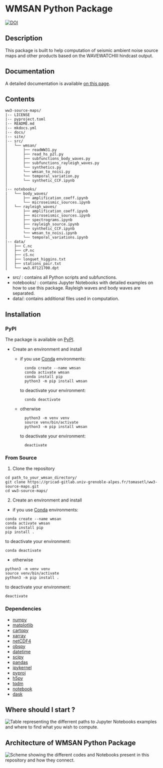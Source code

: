 # WMSAN Python Package
[![DOI](https://zenodo.org/badge/793568997.svg)](https://zenodo.org/doi/10.5281/zenodo.13374110)

## Description
This package is built to help computation of seismic ambient noise source maps and other products based on the WAVEWATCHIII hindcast output.

## Documentation
A detailed documentation is available [on this page](https://tomasetl.gricad-pages.univ-grenoble-alpes.fr/ww3-source-maps/). 

## Contents
```
ww3-source-maps/
|-- LICENSE
|-- pyproject.toml
|-- README.md
|-- mkdocs.yml
|-- docs/
|-- site/
|-- src/
│   └── wmsan/
│       ├── readWW31.py
│       ├── read_hs_p2l.py
│       ├── subfunctions_body_waves.py
│       ├── subfunctions_rayleigh_waves.py
│       └── synthetics.py
│       └── wmsan_to_noisi.py
│       └── temporal_variation.py
│       └── synthetic_CCF.ipynb
│
|-- notebooks/
|   └── body_waves/
│       ├── amplification_coeff.ipynb
│       └── microseismic_sources.ipynb 
│   └── rayleigh_waves/
│       ├── amplification_coeff.ipynb
│       ├── microseismic_sources.ipynb
│       ├── spectrograms.ipynb
│       ├── rayleigh_source.ipynb
│       └── synthetic_CCF.ipynb
│       └── wmsan_to_noisi.ipynb
│       └── temporal_variations.ipynb
|-- data/
│   ├── C.nc
│   ├── cP.nc
│   ├── cS.nc
│   ├── longuet_higgins.txt
│   ├── stations_pair.txt
│   └── ww3.07121700.dpt
```
- src/ : contains all Python scripts and subfunctions.
- notebooks/ : contains Jupyter Notebooks with detailed examples on how to use this package. Rayleigh waves and body waves are separated.
- data/: contains additional files used in computation.

## Installation

### PyPI

The package is available on [PyPI](https://pypi.org/).

- Create an environment and install

    - if you use [Conda](https://docs.anaconda.com/free/miniconda/#quick-command-line-install) environments:

            conda create --name wmsan 
            conda activate wmsan
            conda install pip
            python3 -m pip install wmsan

        to deactivate your environment:

            conda deactivate

    - otherwise

            python3 -m venv venv
            source venv/bin/activate
            python3 -m pip install wmsan
    
        to deactivate your environment:
    
            deactivate

### From Source
1. Clone the repository 
``` 
cd path_to_your_wmsan_directory/
git clone https://gricad-gitlab.univ-grenoble-alpes.fr/tomasetl/ww3-source-maps.git 
cd ww3-source-maps/
````
2. Create an environment and install 
- if you use [Conda](https://docs.anaconda.com/free/miniconda/#quick-command-line-install) environments:
```
conda create --name wmsan 
conda activate wmsan
conda install pip
pip install .
```
to deactivate your environment:
```
conda deactivate
```

- otherwise
```
python3 -m venv venv
source venv/bin/activate
python3 -m pip install .
```
to deactivate your environment:
```
deactivate
```

### Dependencies

- [numpy](https://numpy.org/doc/stable/)
- [matplotlib](https://matplotlib.org/stable/)
- [cartopy](https://scitools.org.uk/cartopy/docs/latest/index.html)
- [xarray](https://docs.xarray.dev/en/stable/)
- [netCDF4](https://unidata.github.io/netcdf4-python/)
- [obspy](https://docs.obspy.org/)
- [datetime](https://docs.python.org/3/library/datetime.html)
- [scipy](https://scipy.org/)
- [pandas](https://pandas.pydata.org/pandas-docs/version/2.1.4/index.html)
- [ipykernel](https://pypi.org/project/ipykernel/)
- [pyproj](https://pyproj4.github.io/pyproj/stable/)
- [h5py](https://docs.h5py.org/en/stable/)
- [tqdm](https://tqdm.github.io/)
- [notebook](https://jupyter-notebook.readthedocs.io/en/stable/)
- [dask](https://www.dask.org/) 

## Where should I start ?

![Table representing the differrent paths to Jupyter Notebooks examples and where to find what you wish to compute.](https://gricad-gitlab.univ-grenoble-alpes.fr/tomasetl/ww3-source-maps/-/raw/main/sumup.png) 

## Architecture of WMSAN Python Package

![Scheme showing the different codes and Notebooks present in this repository and how they connect.](https://gricad-gitlab.univ-grenoble-alpes.fr/tomasetl/ww3-source-maps/-/raw/main/package_archi.png)
